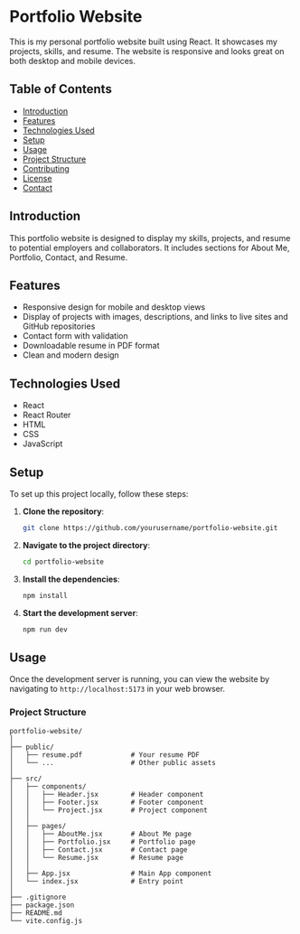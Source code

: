 # Portfolio Website

This is my personal portfolio website built using React. It showcases my projects, skills, and resume. The website is responsive and looks great on both desktop and mobile devices.

## Table of Contents

- [Introduction](#introduction)
- [Features](#features)
- [Technologies Used](#technologies-used)
- [Setup](#setup)
- [Usage](#usage)
- [Project Structure](#project-structure)
- [Contributing](#contributing)
- [License](#license)
- [Contact](#contact)

## Introduction

This portfolio website is designed to display my skills, projects, and resume to potential employers and collaborators. It includes sections for About Me, Portfolio, Contact, and Resume.

## Features

- Responsive design for mobile and desktop views
- Display of projects with images, descriptions, and links to live sites and GitHub repositories
- Contact form with validation
- Downloadable resume in PDF format
- Clean and modern design

## Technologies Used

- React
- React Router
- HTML
- CSS
- JavaScript

## Setup

To set up this project locally, follow these steps:

1. **Clone the repository**:
    ```bash
    git clone https://github.com/yourusername/portfolio-website.git
    ```
2. **Navigate to the project directory**:
    ```bash
    cd portfolio-website
    ```
3. **Install the dependencies**:
    ```bash
    npm install
    ```
4. **Start the development server**:
    ```bash
    npm run dev
    ```

## Usage

Once the development server is running, you can view the website by navigating to `http://localhost:5173` in your web browser.

### Project Structure

```plaintext
portfolio-website/
│
├── public/
│   ├── resume.pdf            # Your resume PDF
│   └── ...                   # Other public assets
│
├── src/
│   ├── components/
│   │   ├── Header.jsx        # Header component
│   │   ├── Footer.jsx        # Footer component
│   │   └── Project.jsx       # Project component
│   │
│   ├── pages/
│   │   ├── AboutMe.jsx       # About Me page
│   │   ├── Portfolio.jsx     # Portfolio page
│   │   ├── Contact.jsx       # Contact page
│   │   └── Resume.jsx        # Resume page
│   │
│   ├── App.jsx               # Main App component
│   └── index.jsx             # Entry point
│
├── .gitignore
├── package.json
├── README.md
└── vite.config.js